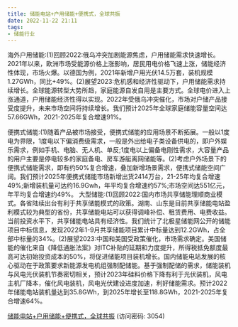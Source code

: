 ```yaml
---
title: 储能电站+户用储能+便携式，全球共振
date: 2022-11-22 21:11
tags:
- 储能行业
---
```

海外户用储能:(1)回顾2022:俄乌冲突加剧能源焦虑，户用储能需求快速增长。2021年以来，欧洲市场受能源价格上涨影响，居民用电价格飞速上涨，储能经济性体现，市场火爆。以德国为例，2021年新增户用光伏14.5万套，装机规模1.27GWh，同比+49%。(2)展望2023:危机感和经济性驱动下，户用储能需求持续增长。全球能源转型大势所趋，家庭能源自发自用是主要方式。全球电价进入上涨通道，户用储能经济性得以实现。2022年受俄乌冲突催化，市场对户储产品接受度提升，未来市场空间将持续增长。我们预计2025年全球家庭储能容量空间达57.66GWh，2021-2025年复合增速91%。
<!-- more -->
便携式储能:(1)随着产品被市场接受，便携式储能的应用场景不断拓展。一般以1度电为界限，1度电以下偏消费级需求，一般是外出给电子类设备供电的，即户外娱乐需求，例如手机、电脑、无人机、单反;1度电以上偏备电刚性需求，大容量产品的用户主要是停电较多的家庭备电、房车游艇离网储能等。(2)考虑户外场景下的便携式储能需求，即有约50%复合增速，叠加新增场景需求，便携式储能空间广阔。我们预计2025年便携式储能市场新增出货2414万台，21-25年均复合增速49%;新增装机量可达约16.9Gwh，年平均复合增速约57%;市场空间达551亿元，年平均复合增速约49%。
大型储能:(1)回顾2022:国内市场共享储能理顺商业模式。各省陆续出台有利于共享储能模式的政策。湖南、山东是目前共享储能电站盈利模式较为典型的省份，共享储能电站可以获得调峰补偿、租赁费用、电费收益。当前投资水平下，共享储能电站具有经济性。我们统计了北极星储能网公开的储能项目中标信息，发现2022年1-9月共享储能项目累计中标量达到12.2GWh，占全部中标量的34%。(2)展望2023:中国和美国受政策催化，市场需求确定。美国储能的催化来自《降低通胀法案》对ITC补贴的延期和力度提升，所得税抵免额度最高可达初始投资成本的50%，将促进储能项目装机增长。国内储能电站发展的核心驱动在于政策要求新能源发电机组强制配储能。基于强制配储的需求，储能装机与风电光伏装机节奏密切相关，预计2023年硅料价格下降有利于光伏装机，风电主机厂降本，催化风电装机，风电光伏建设进度加速，利好储能需求。预计2022年储能电站装机量达到35.8GWh，到2025年增长至118.8GWh，2021-2025年复合增速64%。

[储能电站+户用储能+便携式，全球共振](https://url12.ctfile.com/f/3948612-730574154-5d65cb?p=3054)
(访问密码: 3054)
